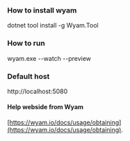 

### How to install wyam 
dotnet tool install -g Wyam.Tool

### How to run 
wyam.exe  --watch  --preview

### Default host 
http://localhost:5080


#### Help webside from Wyam
[https://wyam.io/docs/usage/obtaining](https://wyam.io/docs/usage/obtaining).